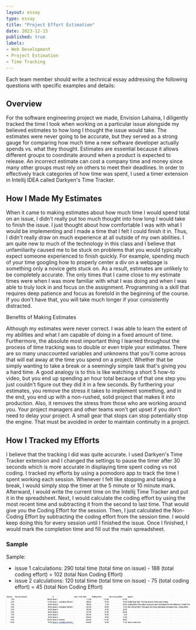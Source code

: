 ```yaml
---
layout: essay
type: essay
title: "Project Effort Estimation"
date: 2023-12-15
published: true
labels:
- Web Development
- Project Estimation
- Time Tracking
---
```


Each team member should write a technical essay addressing the following questions with specific examples and details:

## Overview

For the software engineering project we made, Envision Lahaina, I diligently tracked the time I took when working on a particular issue alongside my believed estimates to how long I thought the issue would take. The estimates were never going to
be accurate, but they served as a strong gauge for comparing how much time a new software developer actually spends vs. what they thought. Estimates are essential because it allows different groups to coordinate around when a product is expected
to release. An incorrect estimate can cost a company time and money since many other groups must rely on others to meet their deadlines. In order to effectively track categories of how time was spent, I used a timer extension in Intellij IDEA
called Darkyen's Time Tracker.

## How I Made My Estimates

When it came to making estimates about how much time I would spend total on an issue, I didn't really put too much thought into how long I would take to finish the issue. I just thought about how comfortable I was with what I would be
implementing and I made a time that I felt I could finish it in. Thus, I didn't really draw on much experience at all outside of my own abilities. I am quite new to much of the technology in this class and I believe that unfamiliarity caused me
to be stuck on problems that you would typically expect someone experienced to finish quickly. For example, spending much of your time googling how to properly center a div on a webpage is something only a novice gets stuck on. As a result,
estimates are unlikely to be completely accurate. The only times that I came close to my estimate times were when I was more familiar with what I was doing and when I was able to truly lock in and focus on the assignment. Programming is a
skill that requires
deep patience and focus as foretold in the beginning of the course. If you don't have that, you will take much longer if your consistently distracted.

Benefits of Making Estimates

Although my estimates were never correct. I was able to learn the extent of my abilities and what I am capable of doing in a fixed amount of time. Furthermore, the absolute most important thing I learned throughout the process of time tracking
was to double or even triple your estimates. There are so many unaccounted variables and unknowns that you'll come across that will eat away at the time you spend on a project. Whether that be simply wanting to take a break or a seemingly simple
task that's giving you a hard time. A good analogy is to this is like watching a short 5 how-to video, but you end up spending an hour total because of that one step you just couldn't figure out they did it in a few seconds. By furthering your
estimates, you remove the stress it takes to implement something, and in the end, you end up with a non-rushed, solid project that makes it into production. Also, it removes the stress from those who are working around you. Your project managers
and other teams won't get upset if you don't need to delay your project. A small gear that stops can stop potentially stop the engine. That must be avoided in order to maintain continuity in a project.

## How I Tracked my Efforts

I believe that the tracking I did was quite accurate. I used Darkyen's Time Tracker extension and I changed the settings to pause the timer after 30 seconds which is more accurate in displaying time spent coding vs not coding. I tracked my
efforts by using a pomodoro app to track the time I spent working each session. Whenever I felt like stopping and taking a break, I would simply stop the timer at the 5 minute or 10 minute mark. Afterward, I would write the current time on the
Intellij Time Tracker and put it in the spreadsheet. Next, I would calculate the coding effort by using the most recent time and subtracting it from the second to last time. That would give you the Coding Effort for the session. Then, I just
calculated the Non-Coding Effort by subtracting the coding effort from the session time.
I would keep doing this for every session until I finished the issue. Once I finished, I would mark the completion time and fill out the main spreadsheet.

### Sample

Sample:

- issue 1 calculations: 290 total time (total time on issue) - 188 (total coding effort) = 102 (total Non Coding Effort)
- issue 2 calculations: 120 total time (total time on issue) - 75 (total coding effort) = 45 (total Non Coding Effort)

<img src="../images/time.png" alt="" >
